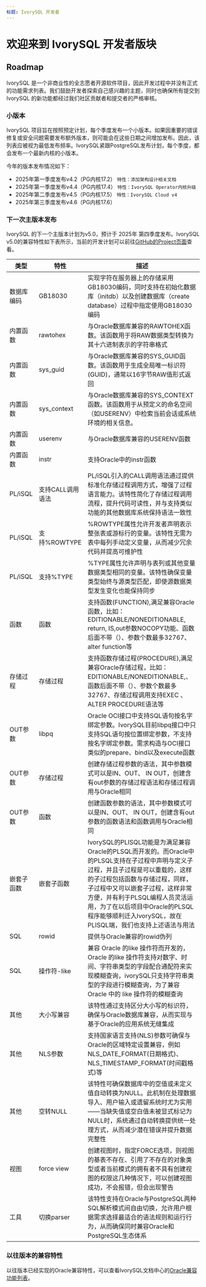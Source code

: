 ```yaml
---
标题: IvorySQL 开发者
---
```


# 欢迎来到 IvorySQL 开发者版块

## Roadmap

IvorySQL 是一个非商业性的全志愿者开源软件项目，因此开发过程中并没有正式的功能需求列表。我们鼓励开发者探索自己感兴趣的主题，同时也确保所有提交到 IvorySQL 的新功能都经过我们社区贡献者和提交者的严格审核。

### 小版本
IvorySQL 项目旨在按照预定计划，每个季度发布一个小版本。如果因重要的错误修复或安全问题需要发布额外版本，则可能会在这些日期之间增加发布。因此，该列表应被视为最低发布频率。IvorySQL紧跟PostgreSQL发布计划，每个季度，都会发布一个最新内核的小版本。

今年的版本发布情况如下：
- 2025年第一季度发布v4.2（PG内核17.2） ```特性：添加架构设计相关文档```
- 2025年第一季度发布v4.4（PG内核17.4） ```特性：IvorySQL Operator内核升级```
- 2025年第二季度发布v4.5（PG内核17.5） ```特性：IvorySQL Cloud v4```
- 2025年第三季度发布v4.6（PG内核17.6） 

### 下一次主版本发布
IvorySQL 的下一个主版本计划为v5.0，预计于 2025年 第四季度发布。IvorySQL v5.0的兼容特性如下表所示，当前的开发计划可以前往[GitHub的Project页面](https://github.com/IvorySQL/IvorySQL/projects)查看。

| 类型 | 特性 | 描述 |
|---------|---------|---------|
| 数据库编码 | GB18030 | 实现字符在服务器上的存储采用GB18030编码，同时支持在初始化数据库（initdb）以及创建数据库（create database）过程中指定使用GB18030编码 |
| 内置函数 | rawtohex | 与Oracle数据库兼容的RAWTOHEX函数。该函数用于将RAW数据类型转换为其十六进制表示的字符串格式 |
| 内置函数 | sys_guid | 与Oracle数据库兼容的SYS_GUID函数。该函数用于生成全局唯一标识符(GUID)，通常以16字节RAW值形式返回 |
| 内置函数 | sys_context | 与Oracle数据库兼容的SYS_CONTEXT函数。该函数用于从预定义的命名空间（如USERENV）中检索当前会话或系统环境的相关信息。 |
| 内置函数 | userenv | 与Oracle数据库兼容的USERENV函数 |
| 内置函数 | instr | 支持Oracle中的instr函数 |
| PL/iSQL | 支持CALL调用语法 | PL/iSQL引入的CALL调用语法通过提供标准化存储过程调用方式，增强了过程语言能力。该特性简化了存储过程调用流程，提升代码可读性，并与支持类似功能的其他数据库系统保持语法一致性 |
| PL/iSQL | 支持%ROWTYPE | %ROWTYPE属性允许开发者声明表示整张表或游标行的变量。该特性无需为表中每列手动定义变量，从而减少冗余代码并提高可维护性 |
| PL/iSQL | 支持%TYPE | %TYPE属性允许声明与表列或其他变量数据类型相同的变量。该特性确保变量类型始终与源类型匹配，即使源数据类型发生变化也能保持同步 |
| 函数 | 函数 | 支持函数(FUNCTION),满足兼容Oracle函数，比如：EDITIONABLE/NONEDITIONABLE, return, IS,out参数NOCOPY功能、函数后面不带（）、参数个数最多32767、alter function等 |
| 存储过程 | 存储过程 | 支持函数存储过程(PROCEDURE),满足兼容Oracle存储过程，比如：EDITIONABLE/NONEDITIONABLE,、函数后面不带（）、参数个数最多32767、存储过程调用支持EXEC 、ALTER PROCEDURE语法等 |
| OUT参数 | libpq | Oracle OCI接口中支持SQL语句按名字绑定参数。IvorySQL目前libpq接口中只支持SQL语句按位置绑定参数，不支持按名字绑定参数。需求构造与OCI接口类似的prepare、bind以及execute函数 |
| OUT参数 | 存储过程 | 创建存储过程参数的语法，其中参数模式可以是IN、OUT、 IN OUT，创建含有out参数的存储过程语法和存储过程调用与Oracle相同 |
| OUT参数 | 函数 | 创建函数参数的语法，其中参数模式可以是IN、OUT、 IN OUT，创建含有out参数的函数语法和函数调用与Oracle相同 |
| 嵌套子函数 | 嵌套子函数 | IvorySQL的PLISQL功能是为满足兼容Oracle的PLSQL而开发的。而Oracle中的PLSQL支持在子过程中声明与定义子过程，并且子过程是可以重载的，这样的子过程包括函数与存储过程，同样，子过程中又可以嵌套子过程，这样非常方便，并有利于PLSQL编程人员灵活运用，为了在以后项目中Oracle的PLSQL程序能够顺利迁入IvorySQL，故在PLISQL端，我们也支持上述语法与用法 |
| SQL | rowid | 提供与Oracle兼容的rowid伪列 |
| SQL | 操作符-like | 兼容 Oracle 的like 操作符而开发的，Oracle 的like 操作符支持对数字、时间、字符串类型的字段配合通配符来实现模糊查询，ivorySQL只支持字符串类型的字段进行模糊查询，为了兼容Oracle 中的 like 操作符的模糊查询 |
| 其他 | 大小写兼容 | 该特性通过支持区分大小写的标识符，确保与Oracle数据库兼容，从而实现与基于Oracle的应用系统无缝集成 |
| 其他 | NLS参数 | 支持国家语言支持(NLS)参数可确保与Oracle的区域特定设置兼容，例如NLS_DATE_FORMAT(日期格式)、NLS_TIMESTAMP_FORMAT(时间戳格式)等 |
| 其他 | 空转NULL | 该特性可确保数据库中的空值或未定义值自动转换为NULL。此机制在处理数据导入、用户输入或遗留系统时尤为实用——当缺失值或空白值未被显式标记为NULL时，系统通过自动转换提供统一处理方式，从而减少潜在错误并提升数据完整性 |
| 视图 | force view | 创建视图时，指定FORCE选项，则视图的基表不存在、引用了不存在的对象类型或者当前模式的拥有者不具有创建视图的权限这几种情况下，可以创建视图成功，不会报错，但会出现警告 |
| 工具 | 切换parser | 该特性支持在Oracle与PostgreSQL两种SQL解析模式间自由切换，允许用户根据需求选择最适合的语法规则和运行行为，从而确保同时兼容Oracle和PostgreSQL生态体系 |

### 以往版本的兼容特性
以往版本已经实现的Oracle兼容特性，可以查看IvorySQL文档中心的[Oracle兼容功能列表](https://docs.ivorysql.org/cn/ivorysql-doc/v4.4/v4.4/14)。